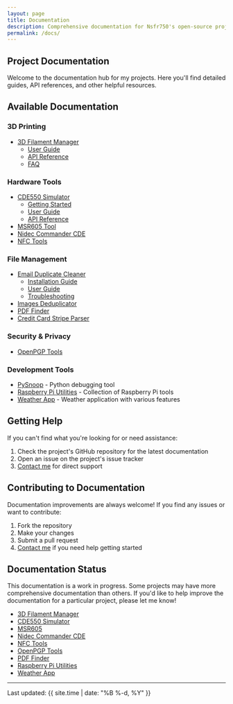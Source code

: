 ```yaml
---
layout: page
title: Documentation
description: Comprehensive documentation for Nsfr750's open-source projects
permalink: /docs/
---
```


## Project Documentation

Welcome to the documentation hub for my projects. Here you'll find detailed guides, API references, and other helpful resources.

## Available Documentation

### 3D Printing

- [3D Filament Manager](/docs/3D_Filament_Manager/)
  - [User Guide](/docs/3D_Filament_Manager/)
  - [API Reference](/docs/3D_Filament_Manager/api)
  - [FAQ](/docs/3D_Filament_Manager/faq)

### Hardware Tools

- [CDE550 Simulator](/docs/CDE550-sim/)
  - [Getting Started](/docs/CDE550-sim/getting-started)
  - [User Guide](/docs/CDE550-sim/guide)
  - [API Reference](/docs/CDE550-sim/api)
- [MSR605 Tool](/docs/MSR605/)
- [Nidec Commander CDE](/docs/Nidec_CommanderCDE/)
- [NFC Tools](/docs/NFC/)

### File Management

- [Email Duplicate Cleaner](/docs/EmailDuplicateCleaner/)
  - [Installation Guide](/docs/EmailDuplicateCleaner/installation)
  - [User Guide](/docs/EmailDuplicateCleaner/guide)
  - [Troubleshooting](/docs/EmailDuplicateCleaner/troubleshooting)
- [Images Deduplicator](/docs/Images-Deduplicator/)
- [PDF Finder](/docs/PDF_Finder/)
- [Credit Card Stripe Parser](/docs/card_parser/)

### Security & Privacy

- [OpenPGP Tools](/docs/OpenPGP/)

### Development Tools

- [PySnoop](/docs/PySnoop/) - Python debugging tool
- [Raspberry Pi Utilities](/docs/raspy_utility/) - Collection of Raspberry Pi tools
- [Weather App](/docs/weather/) - Weather application with various features

## Getting Help

If you can't find what you're looking for or need assistance:

1. Check the project's GitHub repository for the latest documentation
2. Open an issue on the project's issue tracker
3. [Contact me](/contact/) for direct support

## Contributing to Documentation

Documentation improvements are always welcome! If you find any issues or want to contribute:

1. Fork the repository
2. Make your changes
3. Submit a pull request
4. [Contact me](/contact/) if you need help getting started

## Documentation Status

This documentation is a work in progress. 
Some projects may have more comprehensive documentation than others. 
If you'd like to help improve the documentation for a particular project, please let me know!

- [3D Filament Manager](docs/3D_Filament_Manager)
- [CDE550 Simulator](docs/CDE550-sim)
- [MSR605](docs/MSR605)
- [Nidec Commander CDE](docs/Nidec_CommanderCDE)
- [NFC Tools](docs/NFC)
- [OpenPGP Tools](docs/OpenPGP)
- [PDF Finder](docs/PDF_Finder)
- [Raspberry Pi Utilities](/docs/raspy_utility/)
- [Weather App](/docs/weather/)

---

Last updated: {{ site.time | date: "%B %-d, %Y" }}